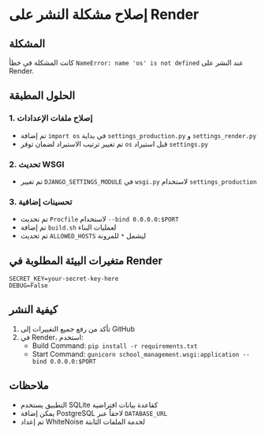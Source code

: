 # إصلاح مشكلة النشر على Render

## المشكلة
كانت المشكلة في خطأ `NameError: name 'os' is not defined` عند النشر على Render.

## الحلول المطبقة

### 1. إصلاح ملفات الإعدادات
- تم إضافة `import os` في بداية `settings_production.py` و `settings_render.py`
- تم تغيير ترتيب الاستيراد لضمان توفر `os` قبل استيراد `settings.py`

### 2. تحديث WSGI
- تم تغيير `DJANGO_SETTINGS_MODULE` في `wsgi.py` لاستخدام `settings_production`

### 3. تحسينات إضافية
- تم تحديث `Procfile` لاستخدام `--bind 0.0.0.0:$PORT`
- تم إضافة `build.sh` لعمليات البناء
- تم تحديث `ALLOWED_HOSTS` ليشمل `*` للمرونة

## متغيرات البيئة المطلوبة في Render

```
SECRET_KEY=your-secret-key-here
DEBUG=False
```

## كيفية النشر
1. تأكد من رفع جميع التغييرات إلى GitHub
2. في Render، استخدم:
   - Build Command: `pip install -r requirements.txt`
   - Start Command: `gunicorn school_management.wsgi:application --bind 0.0.0.0:$PORT`

## ملاحظات
- التطبيق يستخدم SQLite كقاعدة بيانات افتراضية
- يمكن إضافة PostgreSQL لاحقاً عبر `DATABASE_URL`
- تم إعداد WhiteNoise لخدمة الملفات الثابتة
